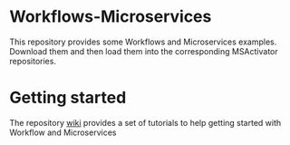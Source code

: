# Workflows-Microservices
This repository provides some Workflows and Microservices examples.
Download them and then load them into the corresponding MSActivator repositories. 

# Getting started
The repository [wiki](wiki) provides a set of tutorials to help getting started with Workflow and Microservices

